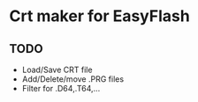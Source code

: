# Crt maker for EasyFlash

## TODO

- Load/Save CRT file
- Add/Delete/move .PRG files
- Filter for .D64,.T64,...